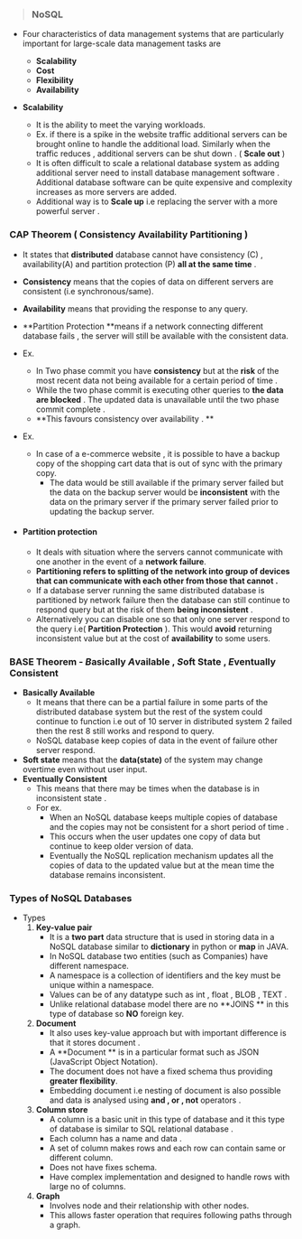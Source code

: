 >   ### NoSQL

-   Four characteristics	of data management systems that are particularly important for large-scale data management tasks are
    -   **Scalability**
    -   **Cost**
    -   **Flexibility**
    -   **Availability**

-   **Scalability**
    -   It is the ability to meet the varying workloads.
    -   Ex. if there is a spike in the website traffic additional servers can be brought online to handle the additional load. Similarly when the traffic reduces , additional servers can be shut down . ( **Scale out** )
    -   It is often difficult to scale a relational database system as adding additional server need to install database management software . Additional database software can be quite expensive and complexity increases as more servers are added.
    -   Additional way is to **Scale up** i.e replacing the server with a more powerful server .

### CAP Theorem ( Consistency Availability Partitioning )

-   It states that **distributed** database cannot have consistency (C) , availability(A) and partition protection  (P) **all at the same time** .
-   **Consistency** means that the copies of data on different servers are consistent (i.e synchronous/same).
-   **Availability** means that providing the response to any query.
-   **Partition Protection **means if a network connecting different database fails , the server will still be available with the consistent data.
-   Ex.
    -    In Two phase commit you have **consistency** but at the **risk** of the most recent data not being available for a certain period of time . 
    -   While the two phase commit is executing other queries to **the data are blocked** . The updated data is unavailable until the two phase commit complete .
    -   **This favours consistency over availability . **

-   Ex. 
    -   In case of a e-commerce website , it is possible to have a backup copy of the shopping cart data that is out of sync with the primary copy.
        -   The data would be still available if the primary server failed but the data on the backup server would be **inconsistent** with the data on the primary server if the primary server failed prior to updating the backup server.  

-   #### Partition protection

    -   It deals with  situation where the servers cannot communicate with one another in the event  of a **network failure**.   
    -   **Partitioning refers to splitting of the network into group of devices that can communicate with each other from those that cannot .**
    -   If a database server running the same distributed database is partitioned by network failure then the database can still continue to respond query but at the risk of them **being inconsistent** . 
    -   Alternatively you can disable one so that only one server respond to the query i.e( **Partition Protection** ).  This would **avoid** returning inconsistent value but at the cost of **availability** to some users. 

    

### BASE Theorem - *B*asically *A*vailable , *S*oft State , *E*ventually Consistent

-   **Basically Available**
    -   It means that there can be a partial failure in some parts of the distributed database system but the rest of the system could continue to function i.e out of 10 server in distributed system 2 failed then the rest 8 still works and respond to query. 
    -   NoSQL database keep copies of data in the event of failure other server respond.
-   **Soft state** means that the **data(state)** of the system may change overtime even without user input.
-   **Eventually Consistent** 
    -   This means that there may be times when the database is in inconsistent state .
    -   For ex. 
        -   When an NoSQL database keeps multiple copies of database and the copies may not be consistent for a short period of time .
        -   This occurs when the user updates one copy of data but continue to keep older version of data.
        -   Eventually the NoSQL replication mechanism updates all the copies of data to the updated value but at the mean time the database remains inconsistent. 

### Types of NoSQL Databases

-   Types 
    1.  **Key-value pair**	
        -   It is a **two part** data structure that is used in storing data in a NoSQL database similar to **dictionary** in python or **map** in JAVA.
        -   In NoSQL database two entities (such as Companies) have different namespace. 
        -   A namespace is a collection of identifiers and the key must be unique within a namespace.
        -   Values can be of any datatype such as int , float , BLOB , TEXT .
        -   Unlike relational database model there are no **JOINS ** in this type of database so **NO** foreign key.
    2.  **Document**	
        -   It also uses key-value approach but with important difference is that it stores document .
        -   A **Document ** is in a particular format such as JSON (JavaScript Object Notation).
        -   The document does not have a fixed schema thus providing **greater flexibility**.
        -   Embedding document i.e nesting of document is also possible and data is analysed using **and , or , not** operators . 
    3.  **Column store**	
        -   A column is a basic unit in this type of database and it this type of database is similar to SQL relational database .
        -   Each column has a name and data .
        -   A set of column makes rows and each row can contain same or different column.
        -   Does not have fixes schema.
        -   Have complex implementation and designed to handle rows with large no of columns.
    4.  **Graph**	
        -   Involves node and their relationship with other nodes.
        -   This allows faster operation that requires following paths through a graph.